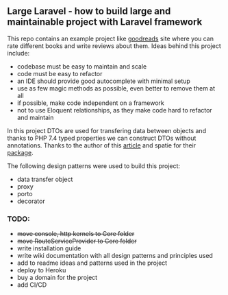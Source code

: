 ## Large Laravel  - how to build large and maintainable project with Laravel framework

This repo contains an example project like [goodreads](https://goodreads.com) site where you can rate different books and write reviews about them.
Ideas behind this project include:

 - codebase must be easy to maintain and scale
 - code must be easy to refactor
 - an IDE should provide good autocomplete with minimal setup
 - use as few magic methods as possible, even better to remove them at all
 - if possible, make code independent on a framework
 - not to use Eloquent relationships, as they make code hard to refactor and maintain
 
 In this project DTOs are used for transfering data between objects and thanks to PHP 7.4 typed properties we can construct DTOs without annotations. Thanks to the author of this [article](https://dev.to/zubairmohsin33/data-transfer-object-dto-in-laravel-with-php7-4-typed-properties-2hi9) and spatie for their [package](https://github.com/spatie/data-transfer-object).

 The following design patterns were used to build this project:
 - data transfer object
 - proxy
 - porto
 - decorator
 
 ### TODO:

 - ~~move console, http kernels to Core folder~~
 - ~~move RouteServiceProvider to Core folder~~
 - write installation guide
 - write wiki documentation with all design patterns and principles used 
 - add to readme ideas and patterns used in the project
 - deploy to Heroku
 - buy a domain for the project
 - add CI/CD
